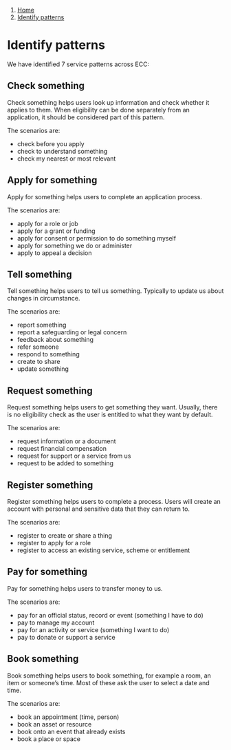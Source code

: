 1.  [Home](/docs/core/contents)
2.	[Identify patterns](#)

# Identify patterns

We have identified 7 service patterns across ECC:

## Check something
Check something helps users look up information and check whether it applies to them. When eligibility can be done separately from an application, it should be considered part of this pattern.

The scenarios are:

* check before you apply
* check to understand something
* check my nearest or most relevant

## Apply for something
Apply for something helps users to complete an application process.

The scenarios are:

* apply for a role or job
* apply for a grant or funding
* apply for consent or permission to do something myself
* apply for something we do or administer
* apply to appeal a decision

## Tell something
Tell something helps users to tell us something. Typically to update us about changes in circumstance. 

The scenarios are:

* report something
* report a safeguarding or legal concern
* feedback about something
* refer someone
* respond to something
* create to share
* update something

## Request something
Request something helps users to get something they want. Usually, there is no eligibility check as the user is entitled to what they want by default.

The scenarios are:

* request information or a document
* request financial compensation
* request for support or a service from us
* request to be added to something

## Register something
Register something helps users to complete a process. Users will create an account with personal and sensitive data that they can return to.

The scenarios are:

* register to create or share a thing
* register to apply for a role
* register to access an existing service, scheme or entitlement

## Pay for something
Pay for something helps users to transfer money to us.

The scenarios are:

* pay for an official status, record or event (something I have to do)
* pay to manage my account
* pay for an activity or service (something I want to do)
* pay to donate or support a service

## Book something
Book something helps users to book something, for example a room, an item or someone’s time. Most of these ask the user to select a date and time.

The scenarios are:

* book an appointment (time, person)
* book an asset or resource
* book onto an event that already exists
* book a place or space
